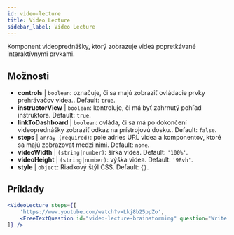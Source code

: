 ```yaml
---
id: video-lecture 
title: Video Lecture
sidebar_label: Video Lecture
---
```


Komponent videoprednášky, ktorý zobrazuje videá popretkávané interaktívnymi prvkami.

## Možnosti

* __controls__ | `boolean`: označuje, či sa majú zobraziť ovládacie prvky prehrávačov videa.. Default: `true`.
* __instructorView__ | `boolean`: kontroluje, či má byť zahrnutý pohľad inštruktora. Default: `true`.
* __linkToDashboard__ | `boolean`: ovláda, či sa má po dokončení videoprednášky zobraziť odkaz na prístrojovú dosku.. Default: `false`.
* __steps__ | `array (required)`: pole adries URL videa a komponentov, ktoré sa majú zobrazovať medzi nimi. Default: `none`.
* __videoWidth__ | `(string|number)`: šírka videa. Default: `'100%'`.
* __videoHeight__ | `(string|number)`: výška videa. Default: `'98vh'`.
* __style__ | `object`: Riadkový štýl CSS. Default: `{}`.


## Príklady

```jsx live
<VideoLecture steps={[
    'https://www.youtube.com/watch?v=Lkj8b25ppZo',
    <FreeTextQuestion id="video-lecture-brainstorming" question="Write down a few ideas of how one could enrich video lectures using other ISLE components" />
]} />
```

